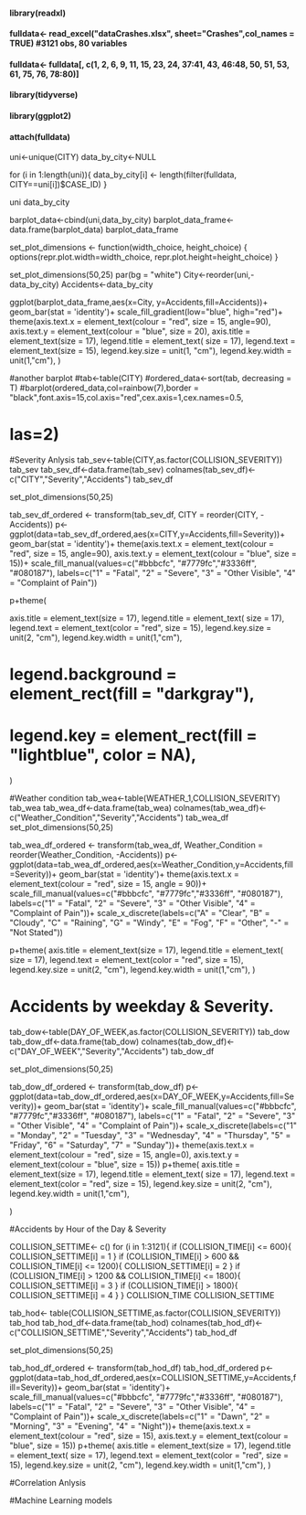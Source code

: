 #### library(readxl)
#### fulldata<- read_excel("dataCrashes.xlsx", sheet="Crashes",col_names = TRUE) #3121 obs, 80 variables
#### fulldata<- fulldata[, c(1, 2, 6, 9, 11, 15, 23, 24, 37:41, 43, 46:48, 50, 51, 53, 61, 75, 76, 78:80)]


#### library(tidyverse)
#### library(ggplot2)
#### attach(fulldata)
uni<-unique(CITY)
data_by_city<-NULL

for (i in 1:length(uni)){
  data_by_city[i] <- length(filter(fulldata, CITY==uni[i])$CASE_ID) 
}

uni
data_by_city



barplot_data<-cbind(uni,data_by_city)
barplot_data_frame<-data.frame(barplot_data)
barplot_data_frame

set_plot_dimensions <- function(width_choice, height_choice) {
  options(repr.plot.width=width_choice, repr.plot.height=height_choice)
}

set_plot_dimensions(50,25)
par(bg = "white")
City<-reorder(uni,-data_by_city)
Accidents<-data_by_city

ggplot(barplot_data_frame,aes(x=City, y=Accidents,fill=Accidents))+
  geom_bar(stat = 'identity')+
  scale_fill_gradient(low="blue", high="red")+
  theme(axis.text.x = element_text(colour = "red", size = 15, angle=90),
        axis.text.y = element_text(colour = "blue", size = 20),
        axis.title = element_text(size = 17),
        legend.title = element_text( size = 17),
        legend.text = element_text(size = 15),
        legend.key.size = unit(1, "cm"),
        legend.key.width = unit(1,"cm"),
  )
  
 


#another barplot
#tab<-table(CITY)
#ordered_data<-sort(tab, decreasing = T)
#barplot(ordered_data,col=rainbow(7),border = "black",font.axis=15,col.axis="red",cex.axis=1,cex.names=0.5,
#        las=2)

#Severity Anlysis
tab_sev<-table(CITY,as.factor(COLLISION_SEVERITY))
tab_sev
tab_sev_df<-data.frame(tab_sev)
colnames(tab_sev_df)<-c("CITY","Severity","Accidents")
tab_sev_df


set_plot_dimensions(50,25)

tab_sev_df_ordered <- transform(tab_sev_df, CITY = reorder(CITY, -Accidents))
p<-ggplot(data=tab_sev_df_ordered,aes(x=CITY,y=Accidents,fill=Severity))+
  geom_bar(stat = 'identity')+
  theme(axis.text.x = element_text(colour = "red", size = 15, angle=90),
        axis.text.y = element_text(colour = "blue", size = 15))+
  scale_fill_manual(values=c("#bbbcfc", "#7779fc","#3336ff", "#080187"), 
                    labels=c("1" = "Fatal", "2" = "Severe", "3" = "Other Visible",
                             "4" = "Complaint of Pain"))

p+theme(
  
  axis.title = element_text(size = 17),
  legend.title = element_text( size = 17),
  legend.text = element_text(color = "red", size = 15),
  legend.key.size = unit(2, "cm"),
  legend.key.width = unit(1,"cm"),
  #   legend.background = element_rect(fill = "darkgray"),
  #   legend.key = element_rect(fill = "lightblue", color = NA),
)

#Weather condition
tab_wea<-table(WEATHER_1,COLLISION_SEVERITY)
tab_wea
tab_wea_df<-data.frame(tab_wea)
colnames(tab_wea_df)<-c("Weather_Condition","Severity","Accidents")
tab_wea_df
set_plot_dimensions(50,25)

tab_wea_df_ordered <- transform(tab_wea_df, Weather_Condition = reorder(Weather_Condition, -Accidents))
p<-ggplot(data=tab_wea_df_ordered,aes(x=Weather_Condition,y=Accidents,fill=Severity))+
  geom_bar(stat = 'identity')+
  theme(axis.text.x = element_text(colour = "red", size = 15, angle = 90))+
  scale_fill_manual(values=c("#bbbcfc", "#7779fc","#3336ff", "#080187"), 
                    labels=c("1" = "Fatal", "2" = "Severe", "3" = "Other Visible",
                             "4" = "Complaint of Pain"))+
  scale_x_discrete(labels=c("A" = "Clear", "B" = "Cloudy", "C" = "Raining",
                            "G" = "Windy", "E" = "Fog",
                            "F" = "Other", "-" = "Not Stated"))

p+theme(
  axis.title = element_text(size = 17),
  legend.title = element_text( size = 17),
  legend.text = element_text(color = "red", size = 15),
  legend.key.size = unit(2, "cm"),
  legend.key.width = unit(1,"cm"),
)


# Accidents by weekday & Severity.
tab_dow<-table(DAY_OF_WEEK,as.factor(COLLISION_SEVERITY))
tab_dow
tab_dow_df<-data.frame(tab_dow)
colnames(tab_dow_df)<-c("DAY_OF_WEEK","Severity","Accidents")
tab_dow_df

set_plot_dimensions(50,25)

tab_dow_df_ordered <- transform(tab_dow_df)
p<-ggplot(data=tab_dow_df_ordered,aes(x=DAY_OF_WEEK,y=Accidents,fill=Severity))+
  geom_bar(stat = 'identity')+
  scale_fill_manual(values=c("#bbbcfc", "#7779fc","#3336ff", "#080187"),
                    labels=c("1" = "Fatal", "2" = "Severe", "3" = "Other Visible",
                             "4" = "Complaint of Pain"))+
  scale_x_discrete(labels=c("1" = "Monday", "2" = "Tuesday",
                            "3" = "Wednesday", "4" = "Thursday", "5" = "Friday", "6" = "Saturday", "7" = "Sunday"))+
  theme(axis.text.x = element_text(colour = "red", size = 15, angle=0),
        axis.text.y = element_text(colour = "blue", size = 15))
p+theme(
  axis.title = element_text(size = 17),
  legend.title = element_text( size = 17),
  legend.text = element_text(color = "red", size = 15),
  legend.key.size = unit(2, "cm"),
  legend.key.width = unit(1,"cm"),
  
) 


#Accidents by Hour of the Day & Severity

COLLISION_SETTIME<- c()
for (i in 1:3121){
  if (COLLISION_TIME[i] <= 600){
    COLLISION_SETTIME[i] = 1
  }
  if (COLLISION_TIME[i] > 600 && COLLISION_TIME[i] <= 1200){
    COLLISION_SETTIME[i] = 2
  }
  if (COLLISION_TIME[i] > 1200 && COLLISION_TIME[i] <= 1800){
    COLLISION_SETTIME[i] = 3
  }
  if (COLLISION_TIME[i] > 1800){
    COLLISION_SETTIME[i] = 4
  }
}
COLLISION_TIME
COLLISION_SETTIME

tab_hod<- table(COLLISION_SETTIME,as.factor(COLLISION_SEVERITY))
tab_hod
tab_hod_df<-data.frame(tab_hod)
colnames(tab_hod_df)<-c("COLLISION_SETTIME","Severity","Accidents")
tab_hod_df

set_plot_dimensions(50,25)

tab_hod_df_ordered <- transform(tab_hod_df)
tab_hod_df_ordered
p<-ggplot(data=tab_hod_df_ordered,aes(x=COLLISION_SETTIME,y=Accidents,fill=Severity))+
  geom_bar(stat = 'identity')+
  scale_fill_manual(values=c("#bbbcfc", "#7779fc","#3336ff", "#080187"),
                    labels=c("1" = "Fatal", "2" = "Severe", "3" = "Other Visible",
                             "4" = "Complaint of Pain"))+
  scale_x_discrete(labels=c("1" = "Dawn", "2" = "Morning",
                            "3" = "Evening", "4" = "Night"))+
  theme(axis.text.x = element_text(colour = "red", size = 15),
        axis.text.y = element_text(colour = "blue", size = 15))
p+theme(
  axis.title = element_text(size = 17),
  legend.title = element_text( size = 17),
  legend.text = element_text(color = "red", size = 15),
  legend.key.size = unit(2, "cm"),
  legend.key.width = unit(1,"cm"),
)


#Correlation Anlysis

#Machine Learning models

    
